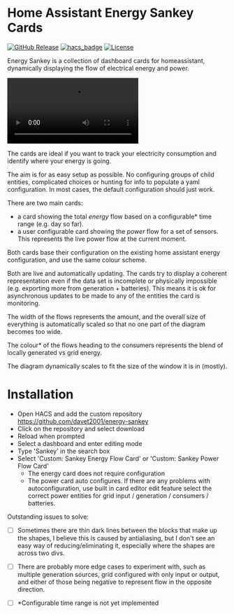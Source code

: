 
# Home Assistant Energy Sankey Cards

[![GitHub Release][releases-shield]][releases]
[![hacs_badge](https://img.shields.io/badge/HACS-Custom-41BDF5.svg?style=for-the-badge)](https://github.com/hacs/integration)
[![License][license-shield]](LICENSE.md)


Energy Sankey is a collection of dashboard cards for homeassistant, dynamically displaying the flow of electrical energy and power.

![alt text](https://github.com/davet2001/energy-sankey/raw/main/video.webm)
<!-- ![alt text](image.png) -->

The cards are ideal if you want to track your electricity consumption and identify where your energy is going.

The aim is for as easy setup as possible. No configuring groups of child entities, complicated choices or hunting for info to populate a yaml configuration. In most cases, the default configuration should just work.

There are two main cards:
 - a card showing the total _energy_ flow based on a configurable* time range (e.g. day so far).
 - a user configurable card showing the _power_ flow for a set of sensors. This represents the live power flow at the current moment.

Both cards base their configuration on the existing home assistant energy configuration, and use the same colour scheme.

Both are live and automatically updating. The cards try to display a coherent representation even if the data set is incomplete or physically impossible (e.g. exporting more from generation + batteries). This means it is ok for asynchronous updates to be made to any of the entities the card is monitoring.

The width of the flows represents the amount, and the overall size of everything is automatically scaled so that no one part of the diagram becomes too wide.

The colour* of the flows heading to the consumers represents the blend of locally generated vs grid energy.

The diagram dynamically scales to fit the size of the window it is in (mostly).

# Installation
 - Open HACS and add the custom repository https://github.com/davet2001/energy-sankey <!--  - Open HACS and search for Energy Sankey  -->
 - Click on the repository and select download
 - Reload when prompted
 - Select a dashboard and enter editing mode
 - Type 'Sankey' in the search box
 - Select 'Custom: Sankey Energy Flow Card' or 'Custom: Sankey Power Flow Card'
   - The energy card does not require configuration
   - The power card auto configures. If there are any problems with autoconfiguration, use built in card editor edit feature select the correct power entities for grid input / generation / consumers / batteries.

Outstanding issues to solve:
- [ ] Sometimes there are thin dark lines between the blocks that make up the shapes, I believe this is caused by antialiasing, but I don't see an easy way of reducing/eliminating it, especially where the shapes are across two divs.
- [ ] There are probably more edge cases to experiment with, such as multiple generation sources, grid configured with only input or output, and either of those being negative to represent flow in the opposite direction.
- [ ] *Configurable time range is not yet implemented


[license-shield]: https://img.shields.io/github/license/davet2001/homeassistant-energy-sankey-card.svg?style=for-the-badge
[releases-shield]: https://img.shields.io/github/release/davet2001/homeassistant-energy-sankey-card?style=for-the-badge
[releases]: https://github.com/davet2001/homeassistant-energy-sankey-card/releases
